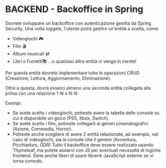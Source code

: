 # BACKEND - Backoffice in Spring
Dovrete sviluppare un backoffice con autenticazione gestita da Spring Security. Una volta loggato, l'utente potrà gestire un'entità a scelta, come: 
- Videogiochi 🎮
- Film 🎬
- Album musicali 💿
- Libri o Fumetti📚
…o qualsiasi altra entità vi venga in mente!

Per questa entità dovrete implementare tutte le operazioni CRUD (Creazione, Lettura, Aggiornamento, Eliminazione).

Oltre a questa, dovrà esserci almeno una seconda entità collegata alla prima con una relazione 1-N o N-N.

Esempi:

- Se avete scelto i videogiochi, potreste avere la tabella delle console su cui è disponibile un gioco (PS5, Xbox, Switch).
- Se avete scelto i film, potreste collegarli ai generi cinematografici (Azione, Commedia, Horror).
- Potreste anche scegliere di avere 2 entità relazionate, ad esempio, nel caso di videogiochi, sia la console che il genere (Avventura, Picchiaduro, GDR)
Tutto il backoffice deve essere realizzato usando Thymeleaf, ma potete aiutarvi con JS per eventuali necessità di logiche frontend. Siete anche liberi di usare librerie JavaScript esterne se vi torna comodo. 